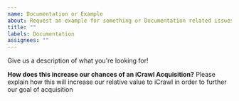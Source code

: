 ```yaml
---
name: Documentation or Example
about: Request an example for something or Documentation related issues
title: ""
labels: Documentation
assignees: ""
---
```


Give us a description of what you're looking for!

**How does this increase our chances of an iCrawl Acquisition?**
Please explain how this will increase our relative value to iCrawl in order to further our goal of acquisition
